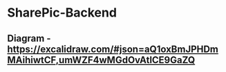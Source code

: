 # SharePic-Backend

## Diagram - https://excalidraw.com/#json=aQ1oxBmJPHDmMAihiwtCF,umWZF4wMGdOvAtlCE9GaZQ

